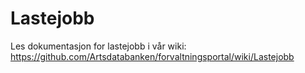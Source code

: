 # Lastejobb

Les dokumentasjon for lastejobb i vår wiki: https://github.com/Artsdatabanken/forvaltningsportal/wiki/Lastejobb

